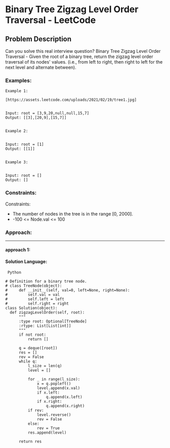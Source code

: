 # Binary Tree Zigzag Level Order Traversal - LeetCode
  
  ## Problem Description
  
  Can you solve this real interview question? Binary Tree Zigzag Level Order Traversal - Given the root of a binary tree, return the zigzag level order traversal of its nodes' values. (i.e., from left to right, then right to left for the next level and alternate between).
  
  ### Examples:
  ```
  Example 1:

[https://assets.leetcode.com/uploads/2021/02/19/tree1.jpg]


Input: root = [3,9,20,null,null,15,7]
Output: [[3],[20,9],[15,7]]


Example 2:


Input: root = [1]
Output: [[1]]


Example 3:


Input: root = []
Output: []
  ```
  
  ### Constraints:
  
  Constraints:

 * The number of nodes in the tree is in the range [0, 2000].
 * -100 <= Node.val <= 100
  
  
  ### Approach:
  ---
  
  #### approach 1:
  

  #### Solution Language:
  ```  Python  ```
  ```
  # Definition for a binary tree node.
# class TreeNode(object):
#     def __init__(self, val=0, left=None, right=None):
#         self.val = val
#         self.left = left
#         self.right = right
class Solution(object):
    def zigzagLevelOrder(self, root):
        """
        :type root: Optional[TreeNode]
        :rtype: List[List[int]]
        """
        if not root:
            return []

        q = deque([root])
        res = []
        rev = False
        while q:
            l_size = len(q)
            level = []

            for _ in range(l_size):
                x = q.popleft()
                level.append(x.val)
                if x.left:
                    q.append(x.left)
                if x.right:
                    q.append(x.right)
            if rev: 
                level.reverse()
                rev = False
            else:
                rev = True
            res.append(level)
        
        return res
  ```
  